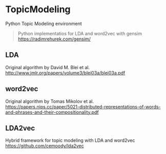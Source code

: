 # TopicModeling
Python Topic Modeling environment
> Python implementatios for LDA and word2vec with gensim https://radimrehurek.com/gensim/

## LDA
Original algorithm by David M. Blei et al. http://www.jmlr.org/papers/volume3/blei03a/blei03a.pdf

## word2vec
Original algorithm by Tomas Mikolov et al. https://papers.nips.cc/paper/5021-distributed-representations-of-words-and-phrases-and-their-compositionality.pdf 

## LDA2vec
Hybrid framework for topic modeling with LDA and word2vec https://github.com/cemoody/lda2vec
